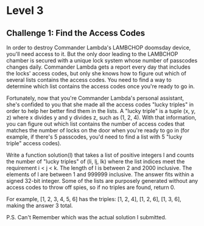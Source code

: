 # Level 3

## Challenge 1: Find the Access Codes

In order to destroy Commander Lambda's LAMBCHOP doomsday device, you'll need access to it.
 But the only door leading to the LAMBCHOP chamber is secured with a unique lock system whose number of passcodes changes daily.
Commander Lambda gets a report every day that includes the locks' access codes,
but only she knows how to figure out which of several lists contains the access codes.
You need to find a way to determine which list contains the access codes once you're ready to go in.

Fortunately, now that you're Commander Lambda's personal assistant,
she's confided to you that she made all the access codes "lucky triples" in order to help her better find them in the lists.
A "lucky triple" is a tuple (x, y, z) where x divides y and y divides z, such as (1, 2, 4). With that information,
you can figure out which list contains the number of access codes that matches the number of locks on the door
when you're ready to go in (for example, if there's 5 passcodes, you'd need to find a list with 5 "lucky triple" access codes).

Write a function solution(l) that takes a list of positive integers l and counts the number of "lucky triples" of (li, lj, lk)
where the list indices meet the requirement i < j < k.  The length of l is between 2 and 2000 inclusive.
 The elements of l are between 1 and 999999 inclusive.  The answer fits within a signed 32-bit integer.
 Some of the lists are purposely generated without any access codes to throw off spies, so if no triples are found, return 0.

For example, [1, 2, 3, 4, 5, 6] has the triples: [1, 2, 4], [1, 2, 6], [1, 3, 6], making the answer 3 total.

P.S. Can't Remember which was the actual solution I submitted.